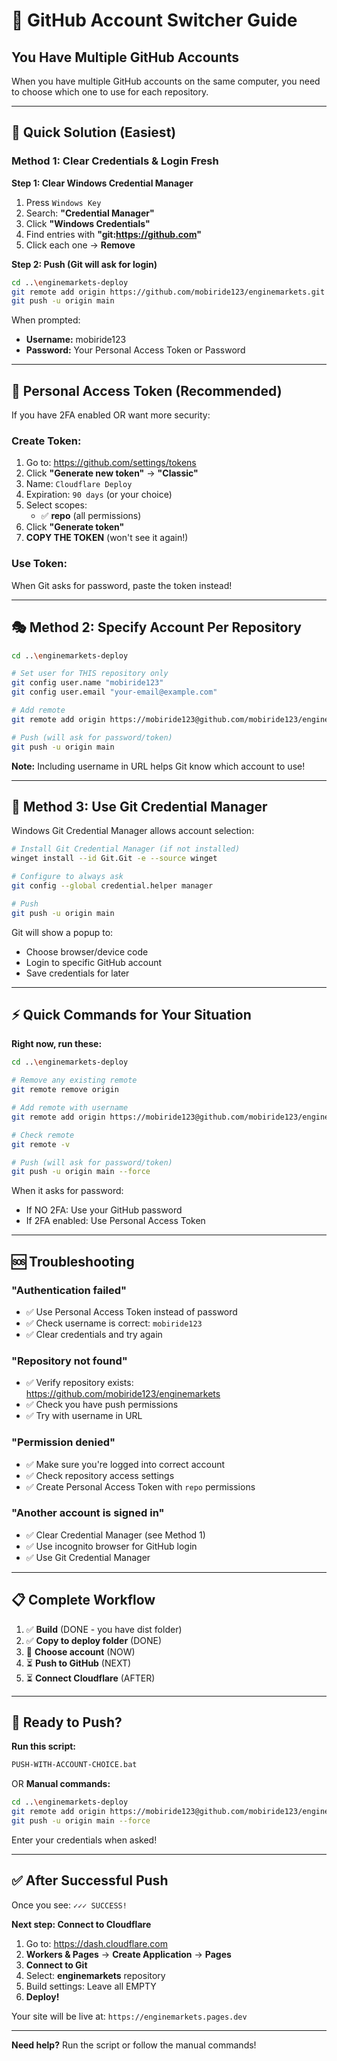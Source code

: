 # 🔄 GitHub Account Switcher Guide

## You Have Multiple GitHub Accounts

When you have multiple GitHub accounts on the same computer, you need to choose which one to use for each repository.

---

## 🎯 Quick Solution (Easiest)

### Method 1: Clear Credentials & Login Fresh

**Step 1: Clear Windows Credential Manager**
1. Press `Windows Key`
2. Search: **"Credential Manager"**
3. Click **"Windows Credentials"**
4. Find entries with **"git:https://github.com"**
5. Click each one → **Remove**

**Step 2: Push (Git will ask for login)**
```bash
cd ..\enginemarkets-deploy
git remote add origin https://github.com/mobiride123/enginemarkets.git
git push -u origin main
```

When prompted:
- **Username:** mobiride123
- **Password:** Your Personal Access Token or Password

---

## 🔐 Personal Access Token (Recommended)

If you have 2FA enabled OR want more security:

### Create Token:
1. Go to: https://github.com/settings/tokens
2. Click **"Generate new token"** → **"Classic"**
3. Name: `Cloudflare Deploy`
4. Expiration: `90 days` (or your choice)
5. Select scopes:
   - ✅ **repo** (all permissions)
6. Click **"Generate token"**
7. **COPY THE TOKEN** (won't see it again!)

### Use Token:
When Git asks for password, paste the token instead!

---

## 🎭 Method 2: Specify Account Per Repository

```bash
cd ..\enginemarkets-deploy

# Set user for THIS repository only
git config user.name "mobiride123"
git config user.email "your-email@example.com"

# Add remote
git remote add origin https://mobiride123@github.com/mobiride123/enginemarkets.git

# Push (will ask for password/token)
git push -u origin main
```

**Note:** Including username in URL helps Git know which account to use!

---

## 🔧 Method 3: Use Git Credential Manager

Windows Git Credential Manager allows account selection:

```bash
# Install Git Credential Manager (if not installed)
winget install --id Git.Git -e --source winget

# Configure to always ask
git config --global credential.helper manager

# Push
git push -u origin main
```

Git will show a popup to:
- Choose browser/device code
- Login to specific GitHub account
- Save credentials for later

---

## ⚡ Quick Commands for Your Situation

**Right now, run these:**

```bash
cd ..\enginemarkets-deploy

# Remove any existing remote
git remote remove origin

# Add remote with username
git remote add origin https://mobiride123@github.com/mobiride123/enginemarkets.git

# Check remote
git remote -v

# Push (will ask for password/token)
git push -u origin main --force
```

When it asks for password:
- If NO 2FA: Use your GitHub password
- If 2FA enabled: Use Personal Access Token

---

## 🆘 Troubleshooting

### "Authentication failed"
- ✅ Use Personal Access Token instead of password
- ✅ Check username is correct: `mobiride123`
- ✅ Clear credentials and try again

### "Repository not found"
- ✅ Verify repository exists: https://github.com/mobiride123/enginemarkets
- ✅ Check you have push permissions
- ✅ Try with username in URL

### "Permission denied"
- ✅ Make sure you're logged into correct account
- ✅ Check repository access settings
- ✅ Create Personal Access Token with `repo` permissions

### "Another account is signed in"
- ✅ Clear Credential Manager (see Method 1)
- ✅ Use incognito browser for GitHub login
- ✅ Use Git Credential Manager

---

## 📋 Complete Workflow

1. ✅ **Build** (DONE - you have dist folder)
2. ✅ **Copy to deploy folder** (DONE)
3. 🔄 **Choose account** (NOW)
4. ⏳ **Push to GitHub** (NEXT)
5. ⏳ **Connect Cloudflare** (AFTER)

---

## 🚀 Ready to Push?

**Run this script:**
```bash
PUSH-WITH-ACCOUNT-CHOICE.bat
```

OR **Manual commands:**
```bash
cd ..\enginemarkets-deploy
git remote add origin https://mobiride123@github.com/mobiride123/enginemarkets.git
git push -u origin main --force
```

Enter your credentials when asked!

---

## ✅ After Successful Push

Once you see: `✓✓✓ SUCCESS!`

**Next step: Connect to Cloudflare**
1. Go to: https://dash.cloudflare.com
2. **Workers & Pages** → **Create Application** → **Pages**
3. **Connect to Git**
4. Select: **enginemarkets** repository
5. Build settings: Leave all EMPTY
6. **Deploy!**

Your site will be live at: `https://enginemarkets.pages.dev`

---

**Need help?** Run the script or follow the manual commands!

